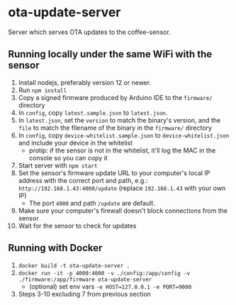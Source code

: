 # ota-update-server

Server which serves OTA updates to the coffee-sensor.

## Running locally under the same WiFi with the sensor

1. Install nodejs, preferably version 12 or newer.
2. Run `npm install`
3. Copy a signed firmware produced by Arduino IDE to the `firmware/` directory
4. In `config`, copy `latest.sample.json` to `latest.json`.
5. In `latest.json`, set the `version` to match the binary's version, and the `file` to match the filename of the binary in the `firmware/` directory
6. In `config`, copy `device-whitelist.sample.json` to `device-whitelist.json` and include your device in the whitelist
    - protip: if the sensor is not in the whitelist, it'll log the MAC in the console so you can copy it
7. Start server with `npm start`
8. Set the sensor's firmware update URL to your computer's local IP address with the correct port and path, e.g.: `http://192.168.1.43:4000/update` (replace `192.168.1.43` with your own IP)
    - The port `4000` and path `/update` are default.
9. Make sure your computer's firewall doesn't block connections from the sensor
10. Wait for the sensor to check for updates

## Running with Docker

1. `docker build -t ota-update-server .`
2. `docker run -it -p 4000:4000 -v ./config:/app/config -v ./firmware:/app/firmware ota-update-server`
    - (optional) set env vars `-e HOST=127.0.0.1 -e PORT=9000`
3. Steps 3-10 excluding 7 from previous section
